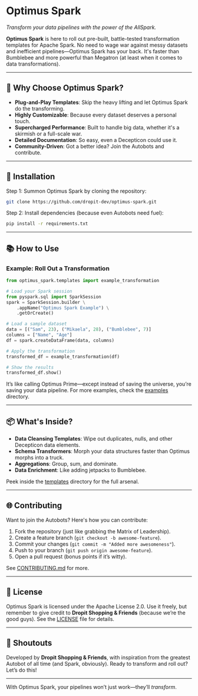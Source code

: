 
# Optimus Spark  
*Transform your data pipelines with the power of the AllSpark.*

**Optimus Spark** is here to roll out pre-built, battle-tested transformation templates for Apache Spark. No need to wage war against messy datasets and inefficient pipelines—Optimus Spark has your back. It's faster than Bumblebee and more powerful than Megatron (at least when it comes to data transformations).

---

## 🚀 Why Choose Optimus Spark?
- **Plug-and-Play Templates**: Skip the heavy lifting and let Optimus Spark do the transforming.  
- **Highly Customizable**: Because every dataset deserves a personal touch.  
- **Supercharged Performance**: Built to handle big data, whether it's a skirmish or a full-scale war.  
- **Detailed Documentation**: So easy, even a Decepticon could use it.  
- **Community-Driven**: Got a better idea? Join the Autobots and contribute.

---

## 🔧 Installation
Step 1: Summon Optimus Spark by cloning the repository:
```bash
git clone https://github.com/dropit-dev/optimus-spark.git
```

Step 2: Install dependencies (because even Autobots need fuel):
```bash
pip install -r requirements.txt
```

---

## 📚 How to Use
### Example: Roll Out a Transformation
```python
from optimus_spark.templates import example_transformation

# Load your Spark session
from pyspark.sql import SparkSession
spark = SparkSession.builder \
    .appName("Optimus Spark Example") \
    .getOrCreate()

# Load a sample dataset
data = [("Sam", 23), ("Mikaela", 28), ("Bumblebee", 7)]
columns = ["Name", "Age"]
df = spark.createDataFrame(data, columns)

# Apply the transformation
transformed_df = example_transformation(df)

# Show the results
transformed_df.show()
```

It’s like calling Optimus Prime—except instead of saving the universe, you’re saving your data pipeline. For more examples, check the [examples](examples/) directory.

---

## 📦 What's Inside?
- **Data Cleansing Templates**: Wipe out duplicates, nulls, and other Decepticon data elements.  
- **Schema Transformers**: Morph your data structures faster than Optimus morphs into a truck.  
- **Aggregations**: Group, sum, and dominate.  
- **Data Enrichment**: Like adding jetpacks to Bumblebee.  

Peek inside the [templates](templates/) directory for the full arsenal.

---

## 🌐 Contributing
Want to join the Autobots? Here's how you can contribute:  
1. Fork the repository (just like grabbing the Matrix of Leadership).  
2. Create a feature branch (`git checkout -b awesome-feature`).  
3. Commit your changes (`git commit -m "Added more awesomeness"`).  
4. Push to your branch (`git push origin awesome-feature`).  
5. Open a pull request (bonus points if it’s witty).  

See [CONTRIBUTING.md](CONTRIBUTING.md) for more.

---

## 📝 License
Optimus Spark is licensed under the Apache License 2.0. Use it freely, but remember to give credit to **Dropit Shopping & Friends** (because we’re the good guys). See the [LICENSE](LICENSE) file for details.

---

## 🤝 Shoutouts
Developed by **Dropit Shopping & Friends**, with inspiration from the greatest Autobot of all time (and Spark, obviously). Ready to transform and roll out? Let’s do this!

---

With Optimus Spark, your pipelines won’t just work—they’ll *transform*.
